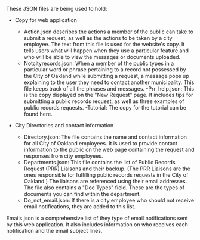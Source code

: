 These JSON files are being used to hold:

- Copy for web application 
  - Action.json describes the actions a member of the public can take to submit a request, as well as the actions to be taken by a city employee. The text from this file is used for the website's copy. It tells users what will happen when they use a particular feature and who will be able to view the messages or documents uploaded. 
  - Notcityrecords.json: When a member of the public types in a particular word or phrase pertaining to a record not possessed by the City of Oakland while submitting a request, a message pops up explaining to the user they need to contact another municipality. This file keeps track of all the phrases and messages.
  -Prr_help.json: This is the copy displayed on the "New Request" page. It includes tips for submitting a public records request, as well as three examples of public records requests. 
  -Tutorial: The copy for the tutorial can be found here. 


- City Directories and contact information
  - Directory.json: The file contains the name and contact information for all City of Oakland employees. It is used to provide contact information to the public on the web page containing the request and responses from city employees. 
  - Departments.json: This file contains the list of Public Records Request (PRR) Liaisons and their backup. (The PRR Liaisons are the ones responsible for fulfilling public records requests in the City of Oakland.) The liaisons are referenced using their email addresses. The file also contains a "Doc Types" field. These are the types of documents you can find within the department. 
  - Do_not_email.json: If there is a city employee who should not receive email notifications, they are added to this list. 

Emails.json is a comprehensive list of they type of email notifications sent by this web application. It also includes information on who receives each notification and the email subject lines. 



